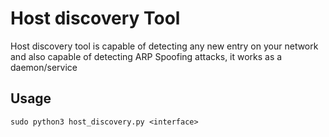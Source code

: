 # Host discovery Tool

Host discovery tool is capable of detecting any new entry on your network and also capable of detecting ARP Spoofing attacks, it works as a daemon/service

## Usage

`sudo python3 host_discovery.py <interface>`